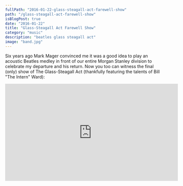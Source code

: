 ```yaml
---
fullPath: "2016-01-22-glass-steagall-act-farewell-show"
path: "/glass-steagall-act-farewell-show"
isBlogPost: true
date: "2016-01-22"
title: "Glass-Steagall Act Farewell Show"
category: "music"
description: "beatles glass steagall act"
image: "band.jpg"
---
```


Six years ago Mark Mager convinced me it was a good idea to play an acoustic Beatles medley in front of our entire Morgan Stanley division to celebrate my departure and his return. Now you too can witness the final (only) show of The Glass-Steagall Act (thankfully featuring the talents of Bill "The Intern" Ward):
    
<iframe width="560" height="315" src="https://www.youtube.com/embed/FOdLVF24zpQ?rel=0" frameborder="0" allowfullscreen></iframe>